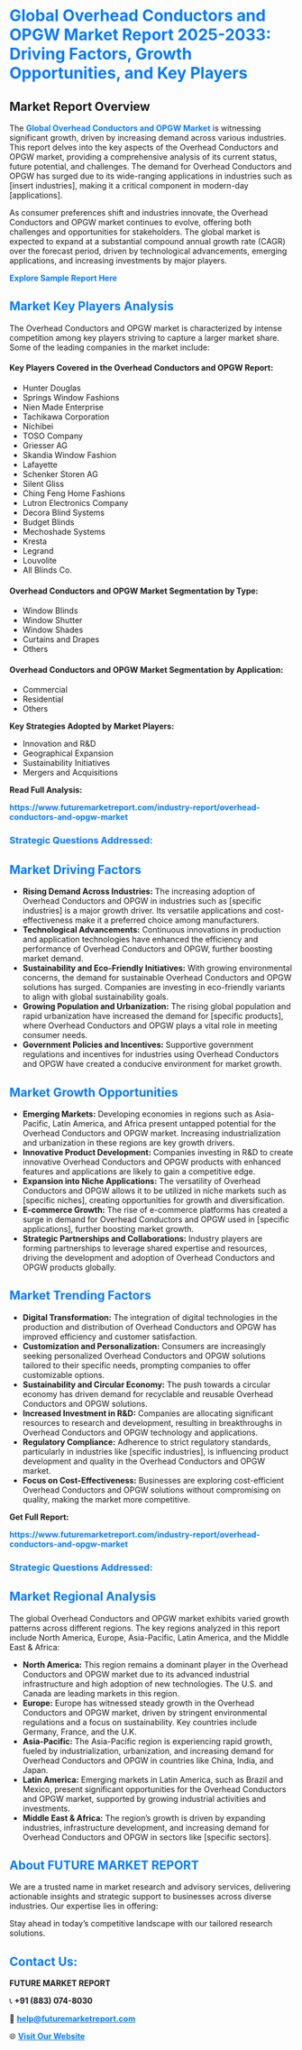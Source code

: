 <h1 style="color: #007BFF;">Global Overhead Conductors and OPGW Market Report 2025-2033: Driving Factors, Growth Opportunities, and Key Players</h1>

<section id="overview">
<h2>Market Report Overview</h2>
<p>The <a href="https://www.futuremarketreport.com/industry-report/overhead-conductors-and-opgw-market" style="color: #007BFF; text-decoration: none;"><strong>Global Overhead Conductors and OPGW Market</strong></a> is witnessing significant growth, driven by increasing demand across various industries. This report delves into the key aspects of the Overhead Conductors and OPGW market, providing a comprehensive analysis of its current status, future potential, and challenges. The demand for Overhead Conductors and OPGW has surged due to its wide-ranging applications in industries such as [insert industries], making it a critical component in modern-day [applications].</p>
<p>As consumer preferences shift and industries innovate, the Overhead Conductors and OPGW market continues to evolve, offering both challenges and opportunities for stakeholders. The global market is expected to expand at a substantial compound annual growth rate (CAGR) over the forecast period, driven by technological advancements, emerging applications, and increasing investments by major players.</p>
</section>

<section id="overview">
<p><a href="https://www.futuremarketreport.com/request-sample/reportId=33405" style="color: #007BFF; text-decoration: none;"><strong>Explore Sample Report Here</strong></a></p>
</section>

<section id="key-players">
<h2 style="color: #007BFF;">Market Key Players Analysis</h2>
<p>The Overhead Conductors and OPGW market is characterized by intense competition among key players striving to capture a larger market share. Some of the leading companies in the market include:</p>
<h4>Key Players Covered in the Overhead Conductors and OPGW Report:</h4>
<ul><li>Hunter Douglas</li><li>Springs Window Fashions</li><li>Nien Made Enterprise</li><li>Tachikawa Corporation</li><li>Nichibei</li><li>TOSO Company</li><li>Griesser AG</li><li>Skandia Window Fashion</li><li>Lafayette</li><li>Schenker Storen AG</li><li>Silent Gliss</li><li>Ching Feng Home Fashions</li><li>Lutron Electronics Company</li><li>Decora Blind Systems</li><li>Budget Blinds</li><li>Mechoshade Systems</li><li>Kresta</li><li>Legrand</li><li>Louvolite</li><li>All Blinds Co.</li></ul>
<h4>Overhead Conductors and OPGW Market Segmentation by Type:</h4>
<ul><li>Window Blinds</li><li>Window Shutter</li><li>Window Shades</li><li>Curtains and Drapes</li><li>Others</li></ul>

<h4>Overhead Conductors and OPGW Market Segmentation by Application:</h4>
<ul><li>Commercial</li><li>Residential</li><li>Others</li></ul>
<p><strong>Key Strategies Adopted by Market Players:</strong></p>
<ul>
<li>Innovation and R&D</li>
<li>Geographical Expansion</li>
<li>Sustainability Initiatives</li>
<li>Mergers and Acquisitions</li>
</ul>
</section>

<section>
<p><strong>Read Full Analysis: </strong></p><a href="https://www.futuremarketreport.com/industry-report/overhead-conductors-and-opgw-market" style="color: #007BFF; text-decoration: none;"><strong>https://www.futuremarketreport.com/industry-report/overhead-conductors-and-opgw-market</strong></a>
<h3 style="color: #007BFF;">Strategic Questions Addressed:</h3>
</section>

<section id="driving-factors">
<h2 style="color: #007BFF;">Market Driving Factors</h2>
<ul>
<li><strong>Rising Demand Across Industries:</strong> The increasing adoption of Overhead Conductors and OPGW in industries such as [specific industries] is a major growth driver. Its versatile applications and cost-effectiveness make it a preferred choice among manufacturers.</li>
<li><strong>Technological Advancements:</strong> Continuous innovations in production and application technologies have enhanced the efficiency and performance of Overhead Conductors and OPGW, further boosting market demand.</li>
<li><strong>Sustainability and Eco-Friendly Initiatives:</strong> With growing environmental concerns, the demand for sustainable Overhead Conductors and OPGW solutions has surged. Companies are investing in eco-friendly variants to align with global sustainability goals.</li>
<li><strong>Growing Population and Urbanization:</strong> The rising global population and rapid urbanization have increased the demand for [specific products], where Overhead Conductors and OPGW plays a vital role in meeting consumer needs.</li>
<li><strong>Government Policies and Incentives:</strong> Supportive government regulations and incentives for industries using Overhead Conductors and OPGW have created a conducive environment for market growth.</li>
</ul>
</section>

<section id="growth-opportunities">
<h2 style="color: #007BFF;">Market Growth Opportunities</h2>
<ul>
<li><strong>Emerging Markets:</strong> Developing economies in regions such as Asia-Pacific, Latin America, and Africa present untapped potential for the Overhead Conductors and OPGW market. Increasing industrialization and urbanization in these regions are key growth drivers.</li>
<li><strong>Innovative Product Development:</strong> Companies investing in R&D to create innovative Overhead Conductors and OPGW products with enhanced features and applications are likely to gain a competitive edge.</li>
<li><strong>Expansion into Niche Applications:</strong> The versatility of Overhead Conductors and OPGW allows it to be utilized in niche markets such as [specific niches], creating opportunities for growth and diversification.</li>
<li><strong>E-commerce Growth:</strong> The rise of e-commerce platforms has created a surge in demand for Overhead Conductors and OPGW used in [specific applications], further boosting market growth.</li>
<li><strong>Strategic Partnerships and Collaborations:</strong> Industry players are forming partnerships to leverage shared expertise and resources, driving the development and adoption of Overhead Conductors and OPGW products globally.</li>
</ul>
</section>

<section id="trending-factors">
<h2 style="color: #007BFF;">Market Trending Factors</h2>
<ul>
<li><strong>Digital Transformation:</strong> The integration of digital technologies in the production and distribution of Overhead Conductors and OPGW has improved efficiency and customer satisfaction.</li>
<li><strong>Customization and Personalization:</strong> Consumers are increasingly seeking personalized Overhead Conductors and OPGW solutions tailored to their specific needs, prompting companies to offer customizable options.</li>
<li><strong>Sustainability and Circular Economy:</strong> The push towards a circular economy has driven demand for recyclable and reusable Overhead Conductors and OPGW solutions.</li>
<li><strong>Increased Investment in R&D:</strong> Companies are allocating significant resources to research and development, resulting in breakthroughs in Overhead Conductors and OPGW technology and applications.</li>
<li><strong>Regulatory Compliance:</strong> Adherence to strict regulatory standards, particularly in industries like [specific industries], is influencing product development and quality in the Overhead Conductors and OPGW market.</li>
<li><strong>Focus on Cost-Effectiveness:</strong> Businesses are exploring cost-efficient Overhead Conductors and OPGW solutions without compromising on quality, making the market more competitive.</li>
</ul>
</section>

<section>
<p><strong>Get Full Report: </strong></p><a href="https://www.futuremarketreport.com/industry-report/overhead-conductors-and-opgw-market" style="color: #007BFF; text-decoration: none;"><strong>https://www.futuremarketreport.com/industry-report/overhead-conductors-and-opgw-market</strong></a>
<h3 style="color: #007BFF;">Strategic Questions Addressed:</h3>
</section>


<section id="regional-analysis">
<h2 style="color: #007BFF;">Market Regional Analysis</h2>
<p>The global Overhead Conductors and OPGW market exhibits varied growth patterns across different regions. The key regions analyzed in this report include North America, Europe, Asia-Pacific, Latin America, and the Middle East & Africa:</p>
<ul>
<li><strong>North America:</strong> This region remains a dominant player in the Overhead Conductors and OPGW market due to its advanced industrial infrastructure and high adoption of new technologies. The U.S. and Canada are leading markets in this region.</li>
<li><strong>Europe:</strong> Europe has witnessed steady growth in the Overhead Conductors and OPGW market, driven by stringent environmental regulations and a focus on sustainability. Key countries include Germany, France, and the U.K.</li>
<li><strong>Asia-Pacific:</strong> The Asia-Pacific region is experiencing rapid growth, fueled by industrialization, urbanization, and increasing demand for Overhead Conductors and OPGW in countries like China, India, and Japan.</li>
<li><strong>Latin America:</strong> Emerging markets in Latin America, such as Brazil and Mexico, present significant opportunities for the Overhead Conductors and OPGW market, supported by growing industrial activities and investments.</li>
<li><strong>Middle East & Africa:</strong> The region’s growth is driven by expanding industries, infrastructure development, and increasing demand for Overhead Conductors and OPGW in sectors like [specific sectors].</li>
</ul>
</section>

<footer>
<h2 style="color: #007BFF;">About FUTURE MARKET REPORT</h2>
<p>We are a trusted name in market research and advisory services, delivering actionable insights and strategic support to businesses across diverse industries. Our expertise lies in offering:</p>

<p>Stay ahead in today’s competitive landscape with our tailored research solutions.</p>

<h2 style="color: #007BFF;">Contact Us:</h2>
<p><strong>FUTURE MARKET REPORT</strong></p>
<p>📞 <strong>+91 (883) 074-8030</strong></p>
<p>📧 <strong><a href="mailto:help@futuremarketreport.com" style="color: #007BFF;">help@futuremarketreport.com</a></strong></p>
<p>🌐 <strong><a href="https://www.futuremarketreport.com/" style="color: #007BFF;">Visit Our Website</a></strong></p>
</footer>